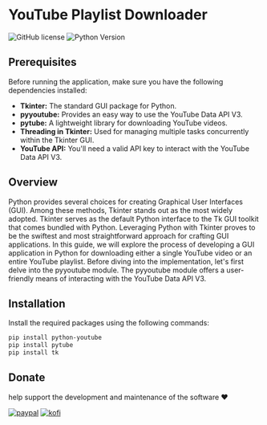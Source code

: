 # YouTube Playlist Downloader

![GitHub license](https://img.shields.io/badge/license-MIT-blue.svg)
![Python Version](https://img.shields.io/badge/python-3.8%2B-blue)

## Prerequisites

Before running the application, make sure you have the following dependencies installed:

- **Tkinter:** The standard GUI package for Python.
- **pyyoutube:** Provides an easy way to use the YouTube Data API V3.
- **pytube:** A lightweight library for downloading YouTube videos.
- **Threading in Tkinter:** Used for managing multiple tasks concurrently within the Tkinter GUI.
- **YouTube API:** You'll need a valid API key to interact with the YouTube Data API V3.

## Overview

Python provides several choices for creating Graphical User Interfaces (GUI). Among these methods, Tkinter stands out as the most widely adopted. Tkinter serves as the default Python interface to the Tk GUI toolkit that comes bundled with Python. Leveraging Python with Tkinter proves to be the swiftest and most straightforward approach for crafting GUI applications.
In this guide, we will explore the process of developing a GUI application in Python for downloading either a single YouTube video or an entire YouTube playlist.
Before diving into the implementation, let's first delve into the pyyoutube module. The pyyoutube module offers a user-friendly means of interacting with the YouTube Data API V3.

## Installation

Install the required packages using the following commands:

```bash
pip install python-youtube
pip install pytube
pip install tk
```

## Donate

help support the development and maintenance of the software ❤️

[![paypal](https://img.shields.io/badge/paypal-%2300457C.svg?&style=for-the-badge&logo=paypal&logoColor=white)](https://paypal.me/seifkhaled04)
[![kofi](https://img.shields.io/badge/kofi-%23F16061.svg?&style=for-the-badge&logo=ko-fi&logoColor=white)](https://ko-fi.com/seifajax04)
